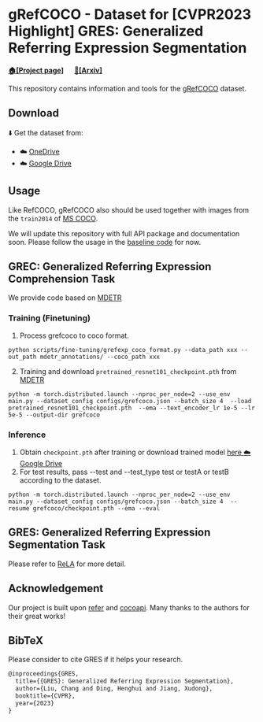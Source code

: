 # gRefCOCO - Dataset for [CVPR2023 Highlight] GRES: Generalized Referring Expression Segmentation

**[🏠[Project page]](https://henghuiding.github.io/GRES/)** &emsp; **[📄[Arxiv]](https://arxiv.org/abs/2306.00968)**

This repository contains information and tools for the [gRefCOCO](https://henghuiding.github.io/GRES/) dataset.


## Download

⬇️ Get the dataset from: 
 - ☁️ [OneDrive](https://entuedu-my.sharepoint.com/:u:/g/personal/liuc0058_e_ntu_edu_sg/EaEz86LZwtNBmUdD4oMo9TkBBJ5Kft-ctoxyJ4cFhsNlHQ?e=ibiOi4)
 - ☁️ [Google Drive](https://drive.google.com/file/d/1WXifNjJ8gKQAcPQWcCkCdNYvRrkS6nbQ/view?usp=sharing)


## Usage

Like RefCOCO, gRefCOCO also should be used together with images from the `train2014` of [MS COCO](https://cocodataset.org/#download). 

We will update this repository with full API package and documentation soon. Please follow the usage in the [baseline code](https://github.com/henghuiding/ReLA) for now.

## GREC: Generalized Referring Expression Comprehension Task 
We provide code based on  [MDETR](https://github.com/ashkamath/mdetr)


### Training (Finetuning)
1. Process grefcoco to coco format.
```
python scripts/fine-tuning/grefexp_coco_format.py --data_path xxx --out_path mdetr_annotations/ --coco_path xxx
```
2. Training and download `pretrained_resnet101_checkpoint.pth` from [MDETR](https://github.com/ashkamath/mdetr)
```
python -m torch.distributed.launch --nproc_per_node=2 --use_env main.py --dataset_config configs/grefcoco.json --batch_size 4  --load pretrained_resnet101_checkpoint.pth  --ema --text_encoder_lr 1e-5 --lr 5e-5 --output-dir grefcoco
```
### Inference

1. Obtain `checkpoint.pth` after training or download trained  model [ here ☁️ Google Drive](https://drive.google.com/file/d/1djNwwNAyAIEJMZIQQHV_NYnlc8TeA4wU/view?usp=drive_link)
2. For test results, pass --test and --test_type test or testA or testB according to the dataset.
```
python -m torch.distributed.launch --nproc_per_node=2 --use_env main.py --dataset_config configs/grefcoco.json --batch_size 4  --resume grefcoco/checkpoint.pth --ema --eval
```
## GRES: Generalized Referring Expression Segmentation Task 
Please refer to [ReLA](https://github.com/henghuiding/ReLA) for more detail.


## Acknowledgement

Our project is built upon [refer](https://github.com/lichengunc/refer) and [cocoapi](https://github.com/cocodataset/cocoapi). Many thanks to the authors for their great works!


## BibTeX
Please consider to cite GRES if it helps your research.

```latex
@inproceedings{GRES,
  title={{GRES}: Generalized Referring Expression Segmentation},
  author={Liu, Chang and Ding, Henghui and Jiang, Xudong},
  booktitle={CVPR},
  year={2023}
}
```
